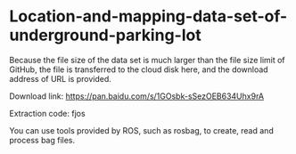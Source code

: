 # Location-and-mapping-data-set-of-underground-parking-lot

Because the file size of the data set is much larger than the file size limit of GitHub, the file is transferred to the cloud disk here, and the download address of URL is provided.

Download link:
https://pan.baidu.com/s/1GOsbk-sSezOEB634Uhx9rA 


Extraction code:
fjos

You can use tools provided by ROS, such as rosbag, to create, read and process bag files.
